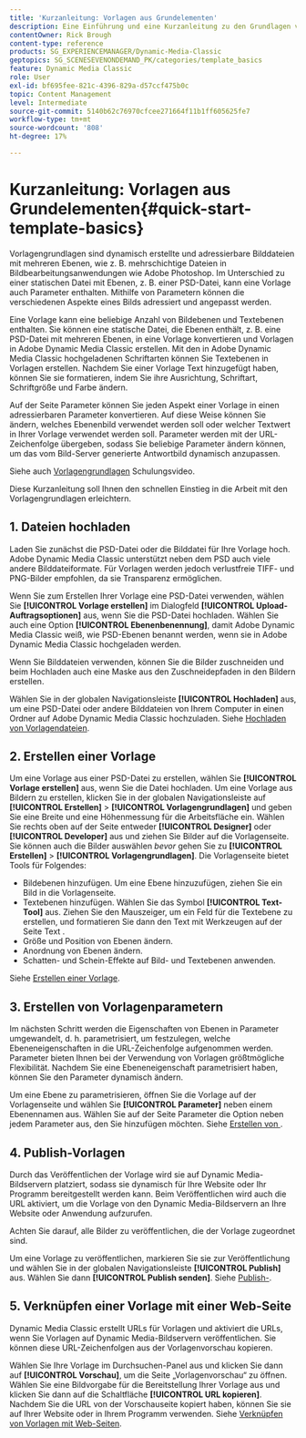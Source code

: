 ```yaml
---
title: 'Kurzanleitung: Vorlagen aus Grundelementen'
description: Eine Einführung und eine Kurzanleitung zu den Grundlagen von Vorlagen, die Ihnen den schnellen Einstieg in Adobe Dynamic Media Classic erleichtern.
contentOwner: Rick Brough
content-type: reference
products: SG_EXPERIENCEMANAGER/Dynamic-Media-Classic
geptopics: SG_SCENESEVENONDEMAND_PK/categories/template_basics
feature: Dynamic Media Classic
role: User
exl-id: bf695fee-821c-4396-829a-d57ccf475b0c
topic: Content Management
level: Intermediate
source-git-commit: 5140b62c76970cfcee271664f11b1ff605625fe7
workflow-type: tm+mt
source-wordcount: '808'
ht-degree: 17%

---
```


# Kurzanleitung: Vorlagen aus Grundelementen{#quick-start-template-basics}

Vorlagengrundlagen sind dynamisch erstellte und adressierbare Bilddateien mit mehreren Ebenen, wie z. B. mehrschichtige Dateien in Bildbearbeitungsanwendungen wie Adobe Photoshop. Im Unterschied zu einer statischen Datei mit Ebenen, z. B. einer PSD-Datei, kann eine Vorlage auch Parameter enthalten. Mithilfe von Parametern können die verschiedenen Aspekte eines Bilds adressiert und angepasst werden.

Eine Vorlage kann eine beliebige Anzahl von Bildebenen und Textebenen enthalten. Sie können eine statische Datei, die Ebenen enthält, z. B. eine PSD-Datei mit mehreren Ebenen, in eine Vorlage konvertieren und Vorlagen in Adobe Dynamic Media Classic erstellen. Mit den in Adobe Dynamic Media Classic hochgeladenen Schriftarten können Sie Textebenen in Vorlagen erstellen. Nachdem Sie einer Vorlage Text hinzugefügt haben, können Sie sie formatieren, indem Sie ihre Ausrichtung, Schriftart, Schriftgröße und Farbe ändern.

Auf der Seite Parameter können Sie jeden Aspekt einer Vorlage in einen adressierbaren Parameter konvertieren. Auf diese Weise können Sie ändern, welches Ebenenbild verwendet werden soll oder welcher Textwert in Ihrer Vorlage verwendet werden soll. Parameter werden mit der URL-Zeichenfolge übergeben, sodass Sie beliebige Parameter ändern können, um das vom Bild-Server generierte Antwortbild dynamisch anzupassen.

Siehe auch [Vorlagengrundlagen](https://s7d5.scene7.com/s7viewers/html5/VideoViewer.html?videoserverurl=https://s7d5.scene7.com/is/content/&amp;emailurl=https://s7d5.scene7.com/s7/emailFriend&amp;serverUrl=https://s7d5.scene7.com/is/image/&amp;config=Scene7SharedAssets/Universal_HTML5_Video&amp;contenturl=https://s7d5.scene7.com/skins/&amp;asset=S7tutorials/553_Template%20Basics_converted%20renamed_Dynamic%20Banners-AVS) Schulungsvideo.

Diese Kurzanleitung soll Ihnen den schnellen Einstieg in die Arbeit mit den Vorlagengrundlagen erleichtern.

## 1. Dateien hochladen

Laden Sie zunächst die PSD-Datei oder die Bilddatei für Ihre Vorlage hoch. Adobe Dynamic Media Classic unterstützt neben dem PSD auch viele andere Bilddateiformate. Für Vorlagen werden jedoch verlustfreie TIFF- und PNG-Bilder empfohlen, da sie Transparenz ermöglichen.

Wenn Sie zum Erstellen Ihrer Vorlage eine PSD-Datei verwenden, wählen Sie **[!UICONTROL Vorlage erstellen]** im Dialogfeld **[!UICONTROL Upload-Auftragsoptionen]** aus, wenn Sie die PSD-Datei hochladen. Wählen Sie auch eine Option **[!UICONTROL Ebenenbenennung]**, damit Adobe Dynamic Media Classic weiß, wie PSD-Ebenen benannt werden, wenn sie in Adobe Dynamic Media Classic hochgeladen werden.

Wenn Sie Bilddateien verwenden, können Sie die Bilder zuschneiden und beim Hochladen auch eine Maske aus den Zuschneidepfaden in den Bildern erstellen.

Wählen Sie in der globalen Navigationsleiste **[!UICONTROL Hochladen]** aus, um eine PSD-Datei oder andere Bilddateien von Ihrem Computer in einen Ordner auf Adobe Dynamic Media Classic hochzuladen. Siehe [Hochladen von Vorlagendateien](uploading-template-files.md#uploading_template_files).

## 2. Erstellen einer Vorlage

Um eine Vorlage aus einer PSD-Datei zu erstellen, wählen Sie **[!UICONTROL Vorlage erstellen]** aus, wenn Sie die Datei hochladen. Um eine Vorlage aus Bildern zu erstellen, klicken Sie in der globalen Navigationsleiste auf **[!UICONTROL Erstellen]** > **[!UICONTROL Vorlagengrundlagen]** und geben Sie eine Breite und eine Höhenmessung für die Arbeitsfläche ein. Wählen Sie rechts oben auf der Seite entweder **[!UICONTROL Designer]** oder **[!UICONTROL Developer]** aus und ziehen Sie Bilder auf die Vorlagenseite. Sie können auch die Bilder auswählen *bevor* gehen Sie zu **[!UICONTROL Erstellen]** > **[!UICONTROL Vorlagengrundlagen]**. Die Vorlagenseite bietet Tools für Folgendes:

* Bildebenen hinzufügen. Um eine Ebene hinzuzufügen, ziehen Sie ein Bild in die Vorlagenseite.
* Textebenen hinzufügen. Wählen Sie das Symbol **[!UICONTROL Text-Tool]** aus. Ziehen Sie den Mauszeiger, um ein Feld für die Textebene zu erstellen, und formatieren Sie dann den Text mit Werkzeugen auf der Seite Text .
* Größe und Position von Ebenen ändern.
* Anordnung von Ebenen ändern.
* Schatten- und Schein-Effekte auf Bild- und Textebenen anwenden. 

Siehe [Erstellen einer Vorlage](creating-template.md#creating_a_template).

## 3. Erstellen von Vorlagenparametern

Im nächsten Schritt werden die Eigenschaften von Ebenen in Parameter umgewandelt, d. h. parametrisiert, um festzulegen, welche Ebeneneigenschaften in die URL-Zeichenfolge aufgenommen werden. Parameter bieten Ihnen bei der Verwendung von Vorlagen größtmögliche Flexibilität. Nachdem Sie eine Ebeneneigenschaft parametrisiert haben, können Sie den Parameter dynamisch ändern.

Um eine Ebene zu parametrisieren, öffnen Sie die Vorlage auf der Vorlagenseite und wählen Sie **[!UICONTROL Parameter]** neben einem Ebenennamen aus. Wählen Sie auf der Seite Parameter die Option neben jedem Parameter aus, den Sie hinzufügen möchten. Siehe [Erstellen von ](creating-template-parameters.md#creating_template_parameters).

## 4. Publish-Vorlagen

Durch das Veröffentlichen der Vorlage wird sie auf Dynamic Media-Bildservern platziert, sodass sie dynamisch für Ihre Website oder Ihr Programm bereitgestellt werden kann. Beim Veröffentlichen wird auch die URL aktiviert, um die Vorlage von den Dynamic Media-Bildservern an Ihre Website oder Anwendung aufzurufen.

Achten Sie darauf, alle Bilder zu veröffentlichen, die der Vorlage zugeordnet sind.

Um eine Vorlage zu veröffentlichen, markieren Sie sie zur Veröffentlichung und wählen Sie in der globalen Navigationsleiste **[!UICONTROL Publish]** aus. Wählen Sie dann **[!UICONTROL Publish senden]**. Siehe [Publish-](publishing-templates.md#publishing_templates).

## 5. Verknüpfen einer Vorlage mit einer Web-Seite

Dynamic Media Classic erstellt URLs für Vorlagen und aktiviert die URLs, wenn Sie Vorlagen auf Dynamic Media-Bildservern veröffentlichen. Sie können diese URL-Zeichenfolgen aus der Vorlagenvorschau kopieren.

Wählen Sie Ihre Vorlage im Durchsuchen-Panel aus und klicken Sie dann auf **[!UICONTROL Vorschau]**, um die Seite „Vorlagenvorschau“ zu öffnen. Wählen Sie eine Bildvorgabe für die Bereitstellung Ihrer Vorlage aus und klicken Sie dann auf die Schaltfläche **[!UICONTROL URL kopieren]**. Nachdem Sie die URL von der Vorschauseite kopiert haben, können Sie sie auf Ihrer Website oder in Ihrem Programm verwenden. Siehe [Verknüpfen von Vorlagen mit Web-Seiten](linking-template-web-page.md#linking_a_template_to_a_web_page).
